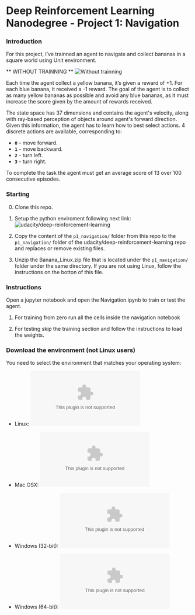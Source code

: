 # Deep Reinforcement Learning Nanodegree - Project 1: Navigation

### Introduction

For this project, I’ve trainned an agent to navigate and collect bananas in a square world using Unit environment.

** WITHOUT TRAINNING **
![Without trainning](https://s8.gifyu.com/images/ezgif.com-resize4d9dd8916883ee58.md.gif)

Each time the agent collect a yellow banana, it’s given a reward of +1. For each blue banana, it received a -1 reward. The goal of the agent is to collect as many yellow bananas as possible and avoid any blue bananas, as it must increase the score given by the amount of rewards received.  

The state space has 37 dimensions and contains the agent's velocity, along with ray-based perception of objects around agent's forward direction.  Given this information, the agent has to learn how to best select actions.  4 discrete actions are available, corresponding to:

- **`0`** - move forward.
- **`1`** - move backward.
- **`2`** - turn left.
- **`3`** - turn right.

To complete the task the agent must get an average score of 13 over 100 consecutive episodes. 


### Starting
0. Clone this repo.

1. Setup the python enviroment following next link: ![udacity/deep-reinforcement-learning](https://github.com/udacity/deep-reinforcement-learning#dependencies)

2. Copy the content of the `p1_navigation/` folder from this repo to the `p1_navigation/` folder of the udacity/deep-reinforcement-learning repo and replaces or remove existing files.

3. Unzip the Banana_Linux.zip file that is located under the `p1_navigation/` folder under the same directory. If you are not using Linux, follow the instructions on the botton of this file.



### Instructions

Open a jupyter notebook and open the Navigation.ipynb to train or test the agent.

1. For training from zero run all the cells inside the navigation notebook

2. For testing skip the training section and follow the instructions to load the weights. 

### Download the environment (not Linux users)

You need to select the environment that matches your operating system:

   - Linux: ![click here](https://s3-us-west-1.amazonaws.com/udacity-drlnd/P1/Banana/Banana_Linux.zip)
    
   - Mac OSX: ![click here](https://s3-us-west-1.amazonaws.com/udacity-drlnd/P1/Banana/Banana.app.zip)
    
   - Windows (32-bit): ![click here](https://s3-us-west-1.amazonaws.com/udacity-drlnd/P1/Banana/Banana_Windows_x86.zip)
    
   - Windows (64-bit): ![click here](https://s3-us-west-1.amazonaws.com/udacity-drlnd/P1/Banana/Banana_Windows_x86_64.zip)
    
    
